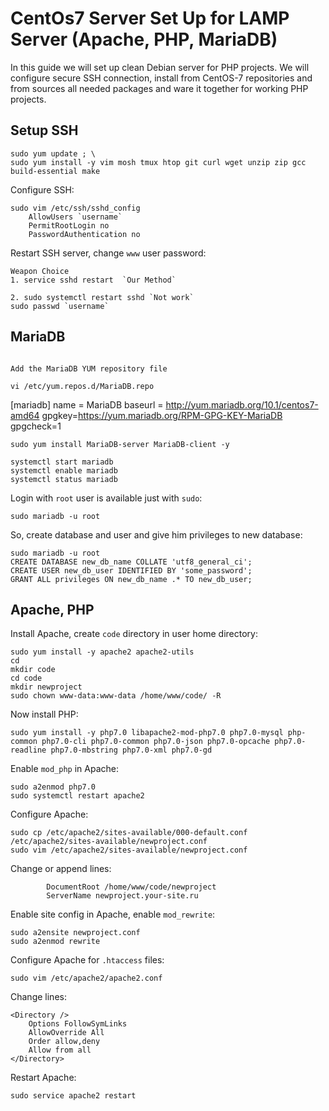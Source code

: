 # CentOs7 Server Set Up for LAMP Server (Apache, PHP, MariaDB)

In this guide we will set up clean Debian server for PHP projects. We will configure secure SSH connection, install from CentOS-7 repositories and from sources all needed packages and ware it together for working PHP projects.

## Setup SSH

```
sudo yum update ; \
sudo yum install -y vim mosh tmux htop git curl wget unzip zip gcc build-essential make
```

Configure SSH:

```
sudo vim /etc/ssh/sshd_config
    AllowUsers `username`
    PermitRootLogin no
    PasswordAuthentication no
```

Restart SSH server, change `www` user password:

```
Weapon Choice
1. service sshd restart  `Our Method`

2. sudo systemctl restart sshd `Not work`
sudo passwd `username`
```

## MariaDB
```

Add the MariaDB YUM repository file

vi /etc/yum.repos.d/MariaDB.repo

```
[mariadb]
name = MariaDB
baseurl = http://yum.mariadb.org/10.1/centos7-amd64
gpgkey=https://yum.mariadb.org/RPM-GPG-KEY-MariaDB
gpgcheck=1

```
sudo yum install MariaDB-server MariaDB-client -y

systemctl start mariadb
systemctl enable mariadb
systemctl status mariadb
```

Login with `root` user is available just with `sudo`:

```
sudo mariadb -u root
```

So, create database and user and give him privileges to new database:

```
sudo mariadb -u root
CREATE DATABASE new_db_name COLLATE 'utf8_general_ci';
CREATE USER new_db_user IDENTIFIED BY 'some_password';
GRANT ALL privileges ON new_db_name .* TO new_db_user;
```

## Apache, PHP

Install Apache, create `code` directory in user home directory:

```
sudo yum install -y apache2 apache2-utils
cd
mkdir code
cd code
mkdir newproject
sudo chown www-data:www-data /home/www/code/ -R
```

Now install PHP:

```
sudo yum install -y php7.0 libapache2-mod-php7.0 php7.0-mysql php-common php7.0-cli php7.0-common php7.0-json php7.0-opcache php7.0-readline php7.0-mbstring php7.0-xml php7.0-gd
```

Enable `mod_php` in Apache:

```
sudo a2enmod php7.0
sudo systemctl restart apache2
```

Configure Apache:

```
sudo cp /etc/apache2/sites-available/000-default.conf /etc/apache2/sites-available/newproject.conf
sudo vim /etc/apache2/sites-available/newproject.conf
```

Change or append lines:

```
        DocumentRoot /home/www/code/newproject
        ServerName newproject.your-site.ru
```

Enable site config in Apache, enable `mod_rewrite`:

```
sudo a2ensite newproject.conf
sudo a2enmod rewrite
```

Configure Apache for `.htaccess` files:

```
sudo vim /etc/apache2/apache2.conf
```

Change lines:

```
<Directory />
    Options FollowSymLinks
    AllowOverride All
    Order allow,deny
    Allow from all
</Directory>
```

Restart Apache:

```
sudo service apache2 restart
```

